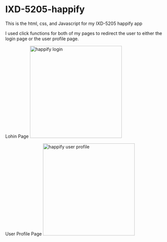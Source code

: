 # IXD-5205-happify
This is the html, css, and Javascript for my IXD-5205 happify app

I used click functions for both of my pages to redirect the user to either the login page or the user profile page.

Lohin Page
<img width="290" alt="happify login" src="https://user-images.githubusercontent.com/114260587/232181079-bfd30b9d-4cbb-412b-bffa-9a86a6948871.png">

User Profile Page
<img width="290" alt="happify user profile" src="https://user-images.githubusercontent.com/114260587/232181081-5a6386de-bc52-4418-8f18-f2b7550fb09b.png">
